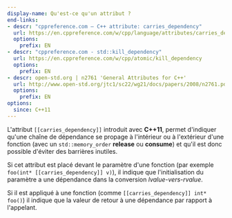 ```yaml
---
display-name: Qu'est-ce qu'un attribut ?
end-links:
- descr: "cppreference.com – C++ attribute: carries_dependency"
  url: https://en.cppreference.com/w/cpp/language/attributes/carries_dependency
  options:
    prefix: EN
- descr: "cppreference.com - std::kill_dependency"
  url: https://en.cppreference.com/w/cpp/atomic/kill_dependency
  options:
    prefix: EN
- descr: open-std.org | n2761 'General Attributes for C++'
  url: http://www.open-std.org/jtc1/sc22/wg21/docs/papers/2008/n2761.pdf
  options:
    prefix: EN
options:
  since: C++11
---
```

L'attribut ```[[carries_dependency]]``` introduit avec **C++11**, permet d'indiquer qu'une chaîne de dépendance se propage à l'intérieur ou à l'extérieur d'une fonction (avec un ```std::memory_order``` **release** ou **consume**) et qu'il est donc possible d'éviter des barrières inutiles.

Si cet attribut est placé devant le paramètre d'une fonction (par exemple ```foo(int* [[carries_dependency]] v)```), il indique que l'initialisation du paramètre a une dépendance dans la conversion *lvalue-vers-rvalue*.

Si il est appliqué à une fonction (comme ```[[carries_dependency]] int* foo()```) il indique que la valeur de retour à une dépendance par rapport à l'appelant.

